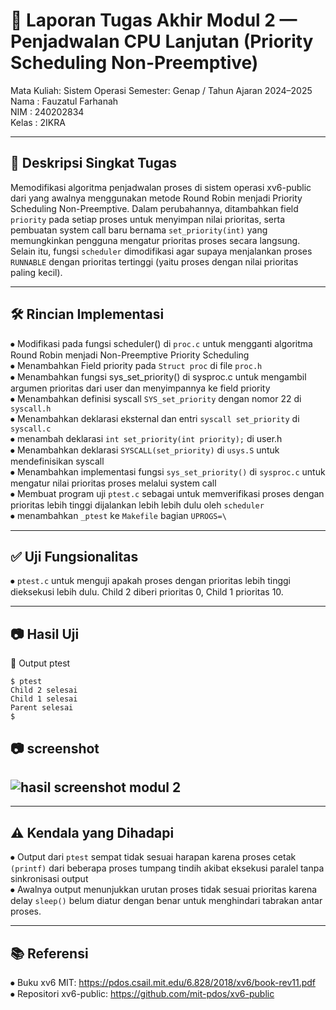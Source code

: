 # 📝 Laporan Tugas Akhir Modul 2 — Penjadwalan CPU Lanjutan (Priority Scheduling Non-Preemptive)  
Mata Kuliah: Sistem Operasi Semester: Genap / Tahun Ajaran 2024–2025  
Nama  : Fauzatul Farhanah  
NIM   : 240202834  
Kelas : 2IKRA

---

## 📌 Deskripsi Singkat Tugas 
Memodifikasi algoritma penjadwalan proses di sistem operasi xv6-public dari yang awalnya menggunakan metode Round Robin menjadi Priority Scheduling Non-Preemptive. Dalam perubahannya, ditambahkan field `priority` pada setiap proses untuk menyimpan nilai prioritas, serta pembuatan system call baru bernama `set_priority(int)` yang memungkinkan pengguna mengatur prioritas proses secara langsung. Selain itu, fungsi `scheduler` dimodifikasi agar supaya menjalankan proses `RUNNABLE` dengan prioritas tertinggi (yaitu proses dengan nilai prioritas paling kecil).  

---

## 🛠️ Rincian Implementasi  
⦁	Modifikasi pada fungsi scheduler() di `proc.c` untuk mengganti algoritma Round Robin menjadi Non-Preemptive Priority Scheduling  
⦁	Menambahkan Field priority pada `Struct proc` di file `proc.h`  
⦁	Menambahkan fungsi sys_set_priority() di sysproc.c untuk mengambil argumen prioritas dari user dan menyimpannya ke field priority  
⦁	Menambahkan definisi syscall `SYS_set_priority` dengan nomor 22 di `syscall.h`  
⦁	Menambahkan deklarasi eksternal dan entri `syscall set_priority` di `syscall.c`  
⦁	menambah deklarasi `int set_priority(int priority);`  di user.h  
⦁	Menambahkan deklarasi `SYSCALL(set_priority)` di `usys.S` untuk mendefinisikan syscall  
⦁	Menambahkan implementasi fungsi `sys_set_priority()` di `sysproc.c` untuk mengatur nilai prioritas proses melalui system call  
⦁	Membuat program uji `ptest.c` sebagai untuk memverifikasi proses dengan prioritas lebih tinggi dijalankan lebih lebih dulu oleh `scheduler`  
⦁	menambahkan `_ptest` ke `Makefile` bagian `UPROGS=\`

---

## ✅ Uji Fungsionalitas
⦁	`ptest.c` untuk menguji apakah proses dengan prioritas lebih tinggi dieksekusi lebih dulu. Child 2 diberi prioritas 0, Child 1 prioritas 10.

---

## 📷 Hasil Uji  
📍 Output ptest
```
$ ptest
Child 2 selesai
Child 1 selesai
Parent selesai
$ 
```
📷 screenshot  
---
![hasil screenshot modul 2](https://github.com/user-attachments/assets/804ddd5f-e3ed-426a-aeec-91a6fb62ac96)
---

---

## ⚠️ Kendala yang Dihadapi 
⦁	Output dari `ptest` sempat tidak sesuai harapan karena proses cetak `(printf)` dari beberapa proses tumpang tindih akibat eksekusi paralel tanpa sinkronisasi output  
⦁	Awalnya output menunjukkan urutan proses tidak sesuai prioritas karena delay `sleep()` belum diatur dengan benar untuk menghindari tabrakan antar proses.

---

## 📚 Referensi  
⦁	Buku xv6 MIT: https://pdos.csail.mit.edu/6.828/2018/xv6/book-rev11.pdf  
⦁	Repositori xv6-public: https://github.com/mit-pdos/xv6-public  
